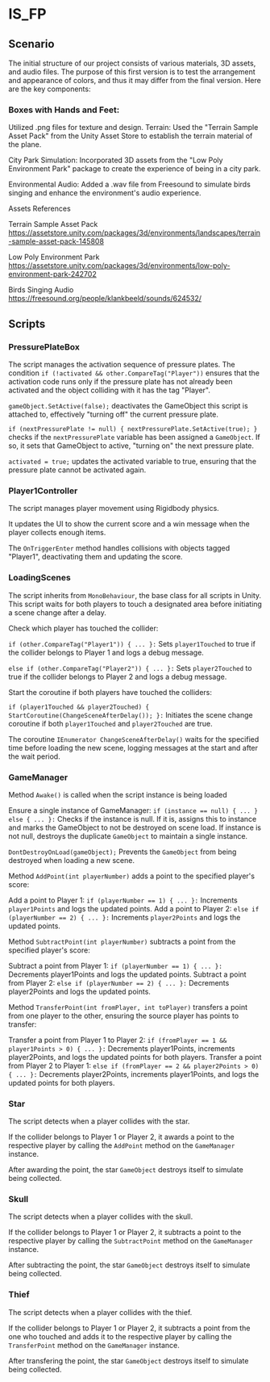 # IS_FP

## Scenario
The initial structure of our project consists of various materials, 3D assets, and audio files. The purpose of this first version is to test the arrangement and appearance of colors, and thus it may differ from the final version. Here are the key components:

### Boxes with Hands and Feet:

Utilized .png files for texture and design.
Terrain: Used the "Terrain Sample Asset Pack" from the Unity Asset Store to establish the terrain material of the plane.

City Park Simulation: Incorporated 3D assets from the "Low Poly Environment Park" package to create the experience of being in a city park.

Environmental Audio: Added a .wav file from Freesound to simulate birds singing and enhance the environment's audio experience.

Assets References

Terrain Sample Asset Pack https://assetstore.unity.com/packages/3d/environments/landscapes/terrain-sample-asset-pack-145808

Low Poly Environment Park https://assetstore.unity.com/packages/3d/environments/low-poly-environment-park-242702

Birds Singing Audio https://freesound.org/people/klankbeeld/sounds/624532/

## Scripts

### PressurePlateBox

The script manages the activation sequence of pressure plates.
The condition ```if (!activated && other.CompareTag("Player"))``` ensures that the activation code runs only if the pressure plate has not already been activated and the object colliding with it has the tag "Player".

```gameObject.SetActive(false);``` deactivates the GameObject this script is attached to, effectively "turning off" the current pressure plate.

```if (nextPressurePlate != null) { nextPressurePlate.SetActive(true); }``` checks if the ```nextPressurePlate``` variable has been assigned a ```GameObject```. If so, it sets that GameObject to active, "turning on" the next pressure plate.

```activated = true;``` updates the activated variable to true, ensuring that the pressure plate cannot be activated again.

### Player1Controller

The script manages player movement using Rigidbody physics.

It updates the UI to show the current score and a win message when the player collects enough items.

The ```OnTriggerEnter``` method handles collisions with objects tagged "Player1", deactivating them and updating the score.

### LoadingScenes

The script inherits from ```MonoBehaviour```, the base class for all scripts in Unity. This script waits for both players to touch a designated area before initiating a scene change after a delay.

Check which player has touched the collider:

```if (other.CompareTag("Player1")) { ... }:``` Sets ```player1Touched``` to true if the collider belongs to Player 1 and logs a debug message.

```else if (other.CompareTag("Player2")) { ... }:``` Sets ```player2Touched``` to true if the collider belongs to Player 2 and logs a debug message.

Start the coroutine if both players have touched the colliders:

```if (player1Touched && player2Touched) { StartCoroutine(ChangeSceneAfterDelay()); }:``` Initiates the scene change coroutine if both ```player1Touched``` and ```player2Touched``` are true.

The coroutine ```IEnumerator ChangeSceneAfterDelay()``` waits for the specified time before loading the new scene, logging messages at the start and after the wait period.

### GameManager

Method ```Awake()``` is called when the script instance is being loaded

Ensure a single instance of GameManager:
```if (instance == null) { ... } else { ... }:``` Checks if the instance is null. If it is, assigns this to instance and marks the GameObject to not be destroyed on scene load. If instance is not null, destroys the duplicate ```GameObject``` to maintain a single instance.

```DontDestroyOnLoad(gameObject);``` Prevents the ```GameObject``` from being destroyed when loading a new scene.


Method ```AddPoint(int playerNumber)``` adds a point to the specified player's score:

Add a point to Player 1:
```if (playerNumber == 1) { ... }:``` Increments ```player1Points``` and logs the updated points.
Add a point to Player 2:
```else if (playerNumber == 2) { ... }:``` Increments ```player2Points``` and logs the updated points.

Method ```SubtractPoint(int playerNumber)``` subtracts a point from the specified player's score:

Subtract a point from Player 1:
```if (playerNumber == 1) { ... }:``` Decrements player1Points and logs the updated points.
Subtract a point from Player 2:
```else if (playerNumber == 2) { ... }:``` Decrements player2Points and logs the updated points.

Method ```TransferPoint(int fromPlayer, int toPlayer)``` transfers a point from one player to the other, ensuring the source player has points to transfer:

Transfer a point from Player 1 to Player 2:
```if (fromPlayer == 1 && player1Points > 0) { ... }:``` Decrements player1Points, increments player2Points, and logs the updated points for both players.
Transfer a point from Player 2 to Player 1:
```else if (fromPlayer == 2 && player2Points > 0) { ... }:``` Decrements player2Points, increments player1Points, and logs the updated points for both players.

### Star

The script detects when a player collides with the star.

If the collider belongs to Player 1 or Player 2, it awards a point to the respective player by calling the ```AddPoint``` method on the ```GameManager``` instance.

After awarding the point, the star ```GameObject``` destroys itself to simulate being collected.

### Skull

The script detects when a player collides with the skull.

If the collider belongs to Player 1 or Player 2, it subtracts a point to the respective player by calling the ```SubtractPoint``` method on the ```GameManager``` instance.

After subtracting the point, the star ```GameObject``` destroys itself to simulate being collected.

### Thief

The script detects when a player collides with the thief.

If the collider belongs to Player 1 or Player 2, it subtracts a point from the one who touched and adds it to the respective player by calling the ```TransferPoint``` method on the ```GameManager``` instance.

After transfering the point, the star ```GameObject``` destroys itself to simulate being collected.
